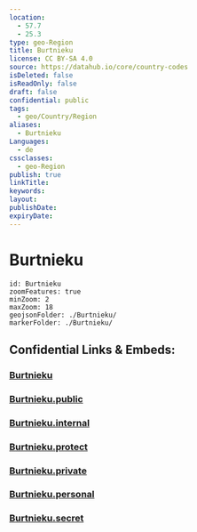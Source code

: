 ```yaml
---
location:
  - 57.7
  - 25.3
type: geo-Region
title: Burtnieku
license: CC BY-SA 4.0
source: https://datahub.io/core/country-codes
isDeleted: false
isReadOnly: false
draft: false
confidential: public
tags:
  - geo/Country/Region
aliases:
  - Burtnieku
Languages:
  - de
cssclasses:
  - geo-Region
publish: true
linkTitle:
keywords:
layout:
publishDate:
expiryDate:
---
```


# Burtnieku

```leaflet
id: Burtnieku
zoomFeatures: true 
minZoom: 2 
maxZoom: 18
geojsonFolder: ./Burtnieku/
markerFolder: ./Burtnieku/
```


## Confidential Links & Embeds: 

### [Burtnieku](/_Standards/Earth/Continent/Europe/Europe~North/Latvia/Counties/Burtnieku.md) 

### [Burtnieku.public](/_public/Earth/Continent/Europe/Europe~North/Latvia/Counties/Burtnieku.public.md) 

### [Burtnieku.internal](/_internal/Earth/Continent/Europe/Europe~North/Latvia/Counties/Burtnieku.internal.md) 

### [Burtnieku.protect](/_protect/Earth/Continent/Europe/Europe~North/Latvia/Counties/Burtnieku.protect.md) 

### [Burtnieku.private](/_private/Earth/Continent/Europe/Europe~North/Latvia/Counties/Burtnieku.private.md) 

### [Burtnieku.personal](/_personal/Earth/Continent/Europe/Europe~North/Latvia/Counties/Burtnieku.personal.md) 

### [Burtnieku.secret](/_secret/Earth/Continent/Europe/Europe~North/Latvia/Counties/Burtnieku.secret.md)

